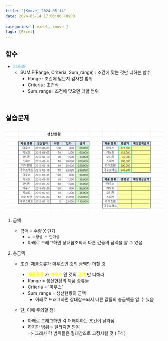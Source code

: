 ```yaml
---
title: "[Kmove] 2024-05-14"
date: 2024-05-14 17:00:00 +0900

categories: [ excel, kmove ]
tags: [Excel]
---
```



## 함수

- <span style="color:skyblue"> SUMIF </span>
  - SUMIF(Range, Criteria, Sum_range) : 조건에 맞는 것만 더하는 함수
    - Range : 조건에 맞는지 검사할 범위
    - Criteria : 조건식
    - Sum_range : 조건에 맞으면 더할 범위

<br/>

## 실습문제

![image](/assets/img/excel/0514/excel1.png)

1. 금액
   - 금액 = 수량 X 단가
     - `= 수량셀 * 단가셀`
     - 아래로 드래그하면 상대참조되서 다른 값들의 금액을 알 수 있음


2. 총금액
    - 조건: 제품종류가 마우스인 것의 금액만 더할 것
      - <span style="color:yellow"><b> 제품종류 </b></span>가 <span style="color:yellow"><b> 마우스 </b></span>인 것의 <span style="color:yellow"><b> 금액 </b></span>만 더해라
      - Range = 생산현황의 제품 종류들
      - Criteria = '마우스'
      - Sum_range = 생산현황의 금액
        - 아래로 드래그하면 상대참조되서 다른 값들의 총금액을 알 수 있음
    
    - 단, 이때 주의할 점!
      - 아래로 드래그하면 각 더해야하는 조건이 달라짐
      - 하지만 범위는 달라지면 안됨 <br/>
            => 그래서 각 범위들은 절대참조로 고정시킬 것 ( F4 )